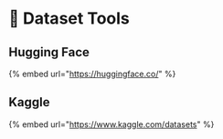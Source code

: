 # 💚 Dataset Tools

## Hugging Face

{% embed url="https://huggingface.co/" %}

## Kaggle

{% embed url="https://www.kaggle.com/datasets" %}
